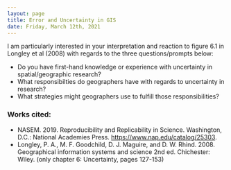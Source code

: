 ```yaml
---
layout: page
title: Error and Uncertainty in GIS
date: Friday, March 12th, 2021
---
```


I am particularly interested in your interpretation and reaction to figure 6.1 in Longley et al (2008) with regards to the three questions/prompts below:

- Do you have first-hand knowledge or experience with uncertainty in spatial/geographic research?
- What responsibilties do geographers have with regards to uncertainty in research?
- What strategies might geographers use to fulfill those responsibilities?


### Works cited:

- NASEM. 2019. Reproducibility and Replicability in Science. Washington, D.C.: National Academies Press. https://www.nap.edu/catalog/25303.
- Longley, P. A., M. F. Goodchild, D. J. Maguire, and D. W. Rhind. 2008. Geographical information systems and science 2nd ed. Chichester: Wiley. (only chapter 6: Uncertainty, pages 127-153)
